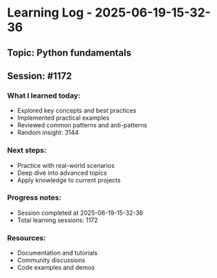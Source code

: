 # Learning Log - 2025-06-19-15-32-36

## Topic: Python fundamentals
## Session: #1172

### What I learned today:
- Explored key concepts and best practices
- Implemented practical examples  
- Reviewed common patterns and anti-patterns
- Random insight: 3144

### Next steps:
- Practice with real-world scenarios
- Deep dive into advanced topics
- Apply knowledge to current projects

### Progress notes:
- Session completed at 2025-06-19-15-32-36
- Total learning sessions: 1172

### Resources:
- Documentation and tutorials
- Community discussions
- Code examples and demos
